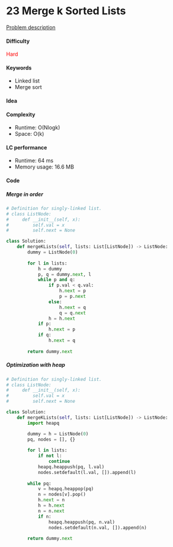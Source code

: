 23 Merge k Sorted Lists  
=======================
[Problem description](https://leetcode.com/problems/merge-k-sorted-lists/)

#### Difficulty
<span style="color:red">Hard</span>

#### Keywords
- Linked list
- Merge sort

  
#### Idea
   

#### Complexity
- Runtime: O(Nlogk)
- Space: O(k)
  
#### LC performance
- Runtime: 64 ms
- Memory usage: 16.6 MB

#### Code

##### Merge in order
```python
# Definition for singly-linked list.
# class ListNode:
#     def __init__(self, x):
#         self.val = x
#         self.next = None

class Solution:
    def mergeKLists(self, lists: List[ListNode]) -> ListNode:
        dummy = ListNode(0)
        
        for l in lists:
            h = dummy
            p, q = dummy.next, l
            while p and q:
                if p.val < q.val:
                    h.next = p
                    p = p.next
                else:
                    h.next = q
                    q = q.next
                h = h.next
            if p:
                h.next = p
            if q:
                h.next = q
        
        return dummy.next
```

##### Optimization with heap
```python
# Definition for singly-linked list.
# class ListNode:
#     def __init__(self, x):
#         self.val = x
#         self.next = None

class Solution:
    def mergeKLists(self, lists: List[ListNode]) -> ListNode:
        import heapq

        dummy = h = ListNode(0)
        pq, nodes = [], {}
        
        for l in lists:
            if not l:
                continue
            heapq.heappush(pq, l.val)
            nodes.setdefault(l.val, []).append(l)
        
        while pq:
            v = heapq.heappop(pq)
            n = nodes[v].pop()
            h.next = n
            h = h.next
            n = n.next
            if n:
                heapq.heappush(pq, n.val)
                nodes.setdefault(n.val, []).append(n)
        
        return dummy.next
```
